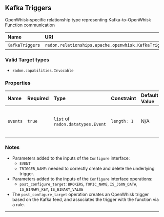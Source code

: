## Kafka Triggers

OpenWhisk-specific relationship type representing Kafka-to-OpenWhisk Function communication

| Name | URI | Version | Derived From |
|:---- |:--- |:------- |:------------ |
| `KafkaTriggers` | `radon.relationships.apache.openwhisk.KafkaTriggers` | 1.0.0 | `radon.relationships.abstract.Triggers` |

### Valid Target types

* `radon.capabilities.Invocable`

### Properties

| Name | Required | Type | Constraint | Default Value| Description |
|:---- |:-------- |:---- |:---------- |:-----------  |:----------- |
| `events` | `true` | `list` of `radon.datatypes.Event` | `length: 1` | N/A | A list of events (1 in this case) of type `radon.datatypes.Event` that are conveyed to the target |


### Notes

* Parameters added to the inputs of the `Configure` interface:
    * `EVENT`
    * `TRIGGER_NAME`: needed to correctly create and delete the underlying trigger.
* Parameters added to the inputs of the `Configure` interface operations:
    * `post_configure_target`: `BROKERS`, `TOPIC_NAME`, `IS_JSON_DATA`, `IS_BINARY_KEY`, `IS_BINARY_VALUE`
* The `post_configure_target` operation creates an OpenWhisk trigger based on the Kafka feed, and associates the trigger with the function via a rule.

---
